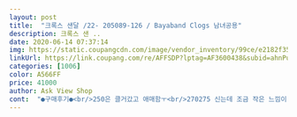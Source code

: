 ```yaml
---
layout: post 
title:  "크록스 샌달 /22- 205089-126 / Bayaband Clogs 남녀공용" 
description: 크록스 샌 ..
date: 2020-06-14 07:37:14 
img: https://static.coupangcdn.com/image/vendor_inventory/99ce/e2182f356bd664ff637e392876b607f7d16c6b851ee4a4f6baf2e7304afc.jpg 
linkUrl: https://link.coupang.com/re/AFFSDP?lptag=AF3600438&subid=ahnPublicAsk&pageKey=1341641710&itemId=2368773111&vendorItemId=70740881592&traceid=V0-113-ec60329783aebc20 
categories: [1006] 
color: A566FF 
price: 41000 
author: Ask View Shop 
cont:  "●구매후기●<br/>250은 클거갔고 애매함ㅜ<br/>270275 신는데 조금 작은 느낌이 없지않아 있구요<br/>그리고 뒷부분이 좀 더럽습니다.<br/><br/>배송오는데 시간은 좀 걸렸지만 예뻐요<br/>배송은 예상보다 일주일정도 빨리와서 만족스러운데, 품질관리에 조금 신경을 써주셨으면 하네요<br/>사이즈는 한사이즈 크게 샀더니 편하게 잘맞네요<br/>예쁘네요<br/>오른쪽신발이 약간 구겨져서 왔어요<br/>이쁘긴한데 240신는데 이제품 너무딱맞네요ㅜ<br/>주말끼고 6일만에받았어요<br/>250은 클거갔고 애매함ㅜ<br/>270275 신는데 조금 작은 느낌이 없지않아 있구요<br/>그리고 뒷부분이 좀 더럽습니다.<br/><br/>배송오는데 시간은 좀 걸렸지만 예뻐요<br/>배송은 예상보다 일주일정도 빨리와서 만족스러운데, 품질관리에 조금 신경을 써주셨으면 하네요<br/>사이즈는 한사이즈 크게 샀더니 편하게 잘맞네요<br/>예쁘네요<br/>오른쪽신발이 약간 구겨져서 왔어요<br/>이쁘긴한데 240신는데 이제품 너무딱맞네요ㅜ<br/>주말끼고 6일만에받았어요<br/>" 
---
```

